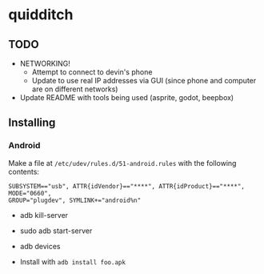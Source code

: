 # quidditch

## TODO

- NETWORKING!
  - Attempt to connect to devin's phone
  - Update to use real IP addresses via GUI (since phone and computer are on different networks)
- Update README with tools being used (asprite, godot, beepbox)

## Installing

### Android

Make a file at `/etc/udev/rules.d/51-android.rules` with the following contents:

```
SUBSYSTEM=="usb", ATTR{idVendor}=="****", ATTR{idProduct}=="****", MODE="0660", 
GROUP="plugdev", SYMLINK+="android%n"
```

- adb kill-server
- sudo adb start-server
- adb devices

- Install with `adb install foo.apk`

